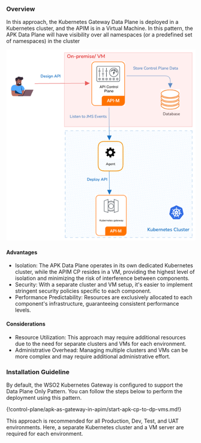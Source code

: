 ### Overview

In this approach, the Kubernetes Gateway Data Plane is deployed in a Kubernetes cluster, and the APIM is in a Virtual Machine. In this pattern, the APK Data Plane will have visibility over all namespaces (or a predefined set of namespaces) in the cluster

[![ap_cp_to_dp_vms](../../assets/img/deployment-patterns/vm--cp-dp.png)](../../assets/img/deployment-patterns/vm--cp-dp.png)

#### Advantages

* Isolation: The APK Data Plane operates in its own dedicated Kubernetes cluster, while the APIM CP resides in a VM, providing the highest level of isolation and minimizing the risk of interference between components.
* Security: With a separate cluster and VM setup, it's easier to implement stringent security policies specific to each component.
* Performance Predictability: Resources are exclusively allocated to each component's infrastructure, guaranteeing consistent performance levels.

#### Considerations

* Resource Utilization: This approach may require additional resources due to the need for separate clusters and VMs for each environment.
* Administrative Overhead: Managing multiple clusters and VMs can be more complex and may require additional administrative effort.

### Installation Guideline

By default, the WSO2 Kubernetes Gateway is configured to support the Data Plane Only Pattern. You can follow the steps below to perform the deployment using this pattern.

{!control-plane/apk-as-gateway-in-apim/start-apk-cp-to-dp-vms.md!}


This approach is recommended for all Production, Dev, Test, and UAT environments. Here, a separate Kubernetes cluster and a VM server are required for each environment.
